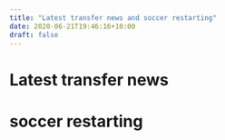 ```yaml
---
title: "Latest transfer news and soccer restarting"
date: 2020-06-21T19:46:16+10:00
draft: false
---
```


# Latest transfer news

# soccer restarting

